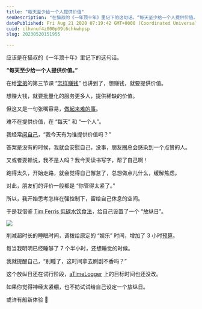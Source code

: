 ```yaml
---
title: "每天至少给一个人提供价值"
seoDescription: "在猫叔的《一年顶十年》里记下的这句话。“每天至少给一个人提供价值。”"
datePublished: Fri Aug 21 2020 07:19:42 GMT+0000 (Coordinated Universal Time)
cuid: clhvnuf4z000p09l6chkwhpsp
slug: 20230520151955

---
```


应该是在猫叔的《一年顶十年》里记下的这句话。

**“每天至少给一个人提供价值。”**

在给[堂弟](http://mp.weixin.qq.com/s?__biz=MzI3MzU5MDA1OQ==&mid=2247486380&idx=1&sn=e9fd886d3cc388e32b14ac2263e96ffc&chksm=eb21b9e8dc5630fe409b93993de8236f262702598a568933d4cae5fb10d86ae22ddf9727b2a8&scene=21#wechat_redirect)的第三节课 “[怎样赚钱](http://mp.weixin.qq.com/s?__biz=MzI3MzU5MDA1OQ==&mid=2247486260&idx=1&sn=7f3b0496d5c526777870d9ef18a259e3&chksm=eb21b970dc5630665052d4d3f40dcc6602d067ce01cd95f3dc09261ee178ee444a5cefb1fbd6&scene=21#wechat_redirect)” 也讲到了，想赚钱，就要提供价值。

想赚大钱，就要批量化的服务更多人，提供稀缺的价值。

但这又是一句张嘴容易，[做起来难的事](http://mp.weixin.qq.com/s?__biz=MzI3MzU5MDA1OQ==&mid=2247485814&idx=1&sn=6e13121db9ae8e2a7a48ffcb4057832c&chksm=eb21bb32dc56322462ba1e47a4dc5f558dad9b854597a554b0bda8c5bcf1b7b55b5dccc8cf36&scene=21#wechat_redirect)。

难不在提供价值，在 “每天” 和 “一个人”。

我经常[问自己](http://mp.weixin.qq.com/s?__biz=MzI3MzU5MDA1OQ==&mid=2247486316&idx=1&sn=5046ad3c4dd25042a08ed4653cf56fc7&chksm=eb21b928dc56303e8a399537e0828fae1375ae1a21a76d6bc522c0ede6d3b48b4c83f69a89f0&scene=21#wechat_redirect)，“我今天有为谁提供价值吗？”

答案是没有的时候，我就会安慰自己，没事，朋友圈总会感染到一个点赞的人。

又或者耍赖说，我不是人吗？我今天读书写字，帮了自己啊！

跑得太久，开始走路，就会觉得自己懈怠了，总想做点儿什么，缓解焦虑。

对此，朋友们的评价一般都是 “你管得太紧了。”

所以，我开始思考怎样在强控制下，留给自己休息的空间。

于是我借鉴 [Tim Ferris 低碳水饮食法](http://mp.weixin.qq.com/s?__biz=MzI3MzU5MDA1OQ==&mid=2247486368&idx=1&sn=20b644078b24b32447dc33e20b73fa16&chksm=eb21b9e4dc5630f2197214ca58b474c98ff909548afb95c8be4cdc9662f8d8d3526eebc61f55&scene=21#wechat_redirect)，给自己设置了一个 “放纵日”。

![](url)

削减超时长的睡眠时间，调拨给原定的 “娱乐” 时间，增加了 3 小时[预算](http://mp.weixin.qq.com/s?__biz=MzI3MzU5MDA1OQ==&mid=2247486125&idx=1&sn=6d22fc2132cb3b12e05d8357f2592311&chksm=eb21b8e9dc5631ff88ff5d15454ae98feeccfe468521f29418806a054e9fc2e407f174937c31&scene=21#wechat_redirect)。

每当我明明已经睡够了 7 个半小时，还想睡觉的时候。

我就提醒自己，“别睡了，这时间拿去刷剧不香吗？”

这个放纵日还在试行阶段，[aTimeLogger](http://mp.weixin.qq.com/s?__biz=MzI3MzU5MDA1OQ==&mid=2247485339&idx=1&sn=fde70ccaeaaa3ccbaf308c1e50f763ef&chksm=eb21b5dfdc563cc9e856cf8e4442c4f53853f5482b3d117a41e7b2d8d9582568830e40cb1cfd&scene=21#wechat_redirect) 上的目标时间也还没改。

如果你觉得神经太紧绷，也不妨试试给自己设定一个放纵日。

或许有船新体验 😬